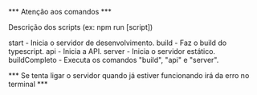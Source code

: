 *** Atenção aos comandos ***

Descrição dos scripts (ex: npm run [script])

start - Inicia o servidor de desenvolvimento.
build - Faz o build do typescript.
api - Inicia a API.
server - Inicia o servidor estático.
buildCompleto - Executa os comandos "build", "api" e "server".

*** Se tenta ligar o servidor quando já estiver funcionando irá da erro no terminal ***